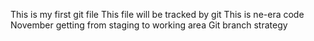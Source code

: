 This is my first git file
This file will be tracked by git
This is ne-era code
November
getting from staging to working area
Git branch strategy
